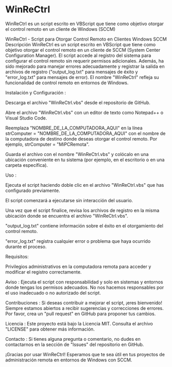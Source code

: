 # WinReCtrl
WinReCtrl es un script escrito en VBScript que tiene como objetivo otorgar el control remoto en un cliente de Windows (SCCM)

WinReCtrl - Script para Otorgar Control Remoto en Clientes Windows SCCM
Descripción
WinReCtrl es un script escrito en VBScript que tiene como objetivo otorgar el control remoto en un cliente de SCCM (System Center Configuration Manager). El script accede al registro del sistema para configurar el control remoto sin requerir permisos adicionales. Además, ha sido mejorado para manejar errores adecuadamente y registrar la salida en archivos de registro ("output_log.txt" para mensajes de éxito y "error_log.txt" para mensajes de error). El nombre "WinReCtrl" refleja su funcionalidad de control remoto en entornos de Windows.


Instalación y Configuración : 

Descarga el archivo "WinReCtrl.vbs" desde el repositorio de GitHub.

Abre el archivo "WinReCtrl.vbs" con un editor de texto como Notepad++ o Visual Studio Code.

Reemplaza "NOMBRE_DE_LA_COMPUTADORA_AQUI" en la línea strComputer = "NOMBRE_DE_LA_COMPUTADORA_AQUI" con el nombre de la computadora de destino donde deseas otorgar el control remoto. Por ejemplo, strComputer = "MiPCRemota".

Guarda el archivo con el nombre "WinReCtrl.vbs" y colócalo en una ubicación conveniente en tu sistema (por ejemplo, en el escritorio o en una carpeta específica).


Uso : 

Ejecuta el script haciendo doble clic en el archivo "WinReCtrl.vbs" que has configurado previamente.

El script comenzará a ejecutarse sin interacción del usuario.

Una vez que el script finalice, revisa los archivos de registro en la misma ubicación donde se encuentra el archivo "WinReCtrl.vbs".

"output_log.txt" contiene información sobre el éxito en el otorgamiento del control remoto.

"error_log.txt" registra cualquier error o problema que haya ocurrido durante el proceso.


Requisitos:

Privilegios administrativos en la computadora remota para acceder y modificar el registro correctamente.

Aviso : 
Ejecuta el script con responsabilidad y solo en sistemas y entornos donde tengas los permisos adecuados. No nos hacemos responsables por el uso inadecuado o no autorizado del script.

Contribuciones : 
Si deseas contribuir a mejorar el script, ¡eres bienvenido! Siempre estamos abiertos a recibir sugerencias y correcciones de errores. Por favor, crea un "pull request" en GitHub para proponer tus cambios.

Licencia : 
Este proyecto está bajo la Licencia MIT. Consulta el archivo "LICENSE" para obtener más información.

Contacto : 
Si tienes alguna pregunta o comentario, no dudes en contactarnos en la sección de "Issues" del repositorio en GitHub.

¡Gracias por usar WinReCtrl! Esperamos que te sea útil en tus proyectos de administración remota en entornos de Windows con SCCM.
